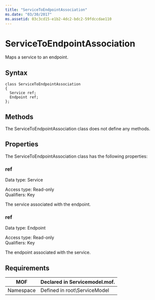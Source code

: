 ```yaml
---
title: "ServiceToEndpointAssociation"
ms.date: "03/30/2017"
ms.assetid: 03c3cd15-e1b2-4dc2-bdc2-59fdccdae110
---
```

# ServiceToEndpointAssociation
Maps a service to an endpoint.  
  
## Syntax  
  
```  
class ServiceToEndpointAssociation  
{  
  Service ref;  
  Endpoint ref;  
};  
```  
  
## Methods  
 The ServiceToEndpointAssociation class does not define any methods.  
  
## Properties  
 The ServiceToEndpointAssociation class has the following properties:  
  
### ref  
 Data type: Service  
  
 Access type: Read-only  
Qualifiers: Key  
  
 The service associated with the endpoint.  
  
### ref  
 Data type: Endpoint  
  
 Access type: Read-only  
Qualifiers: Key  
  
 The endpoint associated with the service.  
  
## Requirements  
  
|MOF|Declared in Servicemodel.mof.|  
|---------|-----------------------------------|  
|Namespace|Defined in root\ServiceModel|
